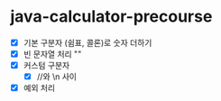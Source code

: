 # java-calculator-precourse

- [x] 기본 구분자 (쉼표, 콜론)로 숫자 더하기
- [x] 빈 문자열 처리 ""
- [x] 커스텀 구분자
  - [x] //와 \n 사이
- [x] 예외 처리